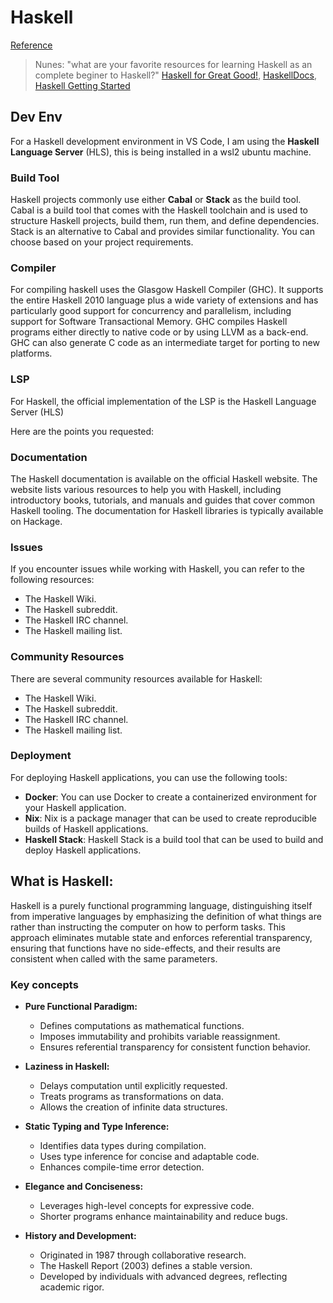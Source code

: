 # Haskell

[Reference](https://www.haskell.org/)


> Nunes: "what are your favorite resources for learning Haskell as an complete beginer to Haskell?"
> [Haskell for Great Good!](http://learnyouahaskell.com/chapters), [HaskellDocs](https://www.haskell.org/documentation/), [Haskell Getting Started](https://www.haskell.org/get-started/)

## Dev Env
For a Haskell development environment in VS Code, I am using the **Haskell Language Server** (HLS), this is being installed in a wsl2 ubuntu machine.

### Build Tool
Haskell projects commonly use either **Cabal** or **Stack** as the build tool. Cabal is a build tool that comes with the Haskell toolchain and is used to structure Haskell projects, build them, run them, and define dependencies. Stack is an alternative to Cabal and provides similar functionality. You can choose based on your project requirements.

### Compiler
For compiling haskell uses the Glasgow Haskell Compiler (GHC). It supports the entire Haskell 2010 language plus a wide variety of extensions and has particularly good support for concurrency and parallelism, including support for Software Transactional Memory. GHC compiles Haskell programs either directly to native code or by using LLVM as a back-end. GHC can also generate C code as an intermediate target for porting to new platforms. 

### LSP
For Haskell, the official implementation of the LSP is the Haskell Language Server (HLS)

Here are the points you requested:

### Documentation

The Haskell documentation is available on the official Haskell website. The website lists various resources to help you with Haskell, including introductory books, tutorials, and manuals and guides that cover common Haskell tooling. The documentation for Haskell libraries is typically available on Hackage.

### Issues

If you encounter issues while working with Haskell, you can refer to the following resources:

- The Haskell Wiki.
- The Haskell subreddit.
- The Haskell IRC channel.
- The Haskell mailing list.

### Community Resources

There are several community resources available for Haskell:

- The Haskell Wiki.
- The Haskell subreddit.
- The Haskell IRC channel.
- The Haskell mailing list.

### Deployment

For deploying Haskell applications, you can use the following tools:

- **Docker**: You can use Docker to create a containerized environment for your Haskell application.
- **Nix**: Nix is a package manager that can be used to create reproducible builds of Haskell applications.
- **Haskell Stack**: Haskell Stack is a build tool that can be used to build and deploy Haskell applications.

## What is Haskell:

Haskell is a purely functional programming language, distinguishing itself from imperative languages by emphasizing the definition of what things are rather than instructing the computer on how to perform tasks. This approach eliminates mutable state and enforces referential transparency, ensuring that functions have no side-effects, and their results are consistent when called with the same parameters.

### Key concepts
- **Pure Functional Paradigm:**
  - Defines computations as mathematical functions.
  - Imposes immutability and prohibits variable reassignment.
  - Ensures referential transparency for consistent function behavior.

- **Laziness in Haskell:**
  - Delays computation until explicitly requested.
  - Treats programs as transformations on data.
  - Allows the creation of infinite data structures.

- **Static Typing and Type Inference:**
  - Identifies data types during compilation.
  - Uses type inference for concise and adaptable code.
  - Enhances compile-time error detection.

- **Elegance and Conciseness:**
  - Leverages high-level concepts for expressive code.
  - Shorter programs enhance maintainability and reduce bugs.

- **History and Development:**
  - Originated in 1987 through collaborative research.
  - The Haskell Report (2003) defines a stable version.
  - Developed by individuals with advanced degrees, reflecting academic rigor.
